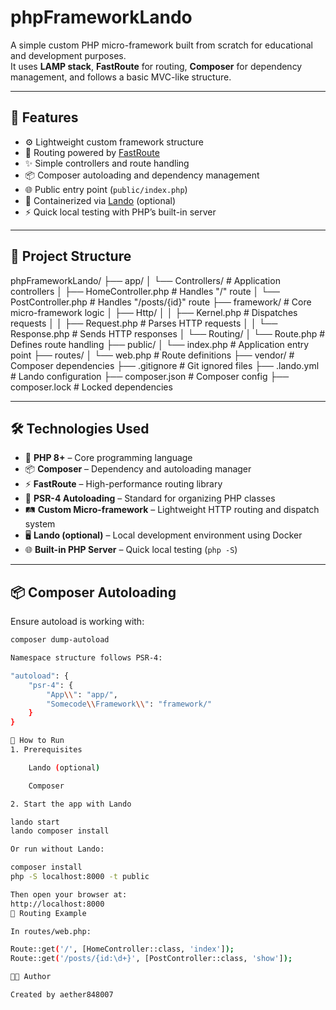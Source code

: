 # phpFrameworkLando

A simple custom PHP micro-framework built from scratch for educational and development purposes.  
It uses **LAMP stack**, **FastRoute** for routing, **Composer** for dependency management, and follows a basic MVC-like structure.

---

## 🚀 Features

- ⚙️ Lightweight custom framework structure
- 🧭 Routing powered by [FastRoute](https://github.com/nikic/FastRoute)
- ✨ Simple controllers and route handling
- 📦 Composer autoloading and dependency management
- 🌐 Public entry point (`public/index.php`)
- 🐳 Containerized via [Lando](https://docs.lando.dev/) (optional)
- ⚡ Quick local testing with PHP’s built-in server

---

## 📁 Project Structure

phpFrameworkLando/
├── app/
│ └── Controllers/ # Application controllers
│ ├── HomeController.php # Handles "/" route
│ └── PostController.php # Handles "/posts/{id}" route
├── framework/ # Core micro-framework logic
│ ├── Http/
│ │ ├── Kernel.php # Dispatches requests
│ │ ├── Request.php # Parses HTTP requests
│ │ └── Response.php # Sends HTTP responses
│ └── Routing/
│ └── Route.php # Defines route handling
├── public/
│ └── index.php # Application entry point
├── routes/
│ └── web.php # Route definitions
├── vendor/ # Composer dependencies
├── .gitignore # Git ignored files
├── .lando.yml # Lando configuration
├── composer.json # Composer config
├── composer.lock # Locked dependencies


---

## 🛠️ Technologies Used

- 🐘 **PHP 8+** – Core programming language  
- 📦 **Composer** – Dependency and autoloading manager  
- ⚡ **FastRoute** – High-performance routing library  
- 🧠 **PSR-4 Autoloading** – Standard for organizing PHP classes  
- 🛤️ **Custom Micro-framework** – Lightweight HTTP routing and dispatch system  
- 🖥️ **Lando (optional)** – Local development environment using Docker  
- 🌐 **Built-in PHP Server** – Quick local testing (`php -S`)

---

## 📦 Composer Autoloading

Ensure autoload is working with:

```bash
composer dump-autoload

Namespace structure follows PSR-4:

"autoload": {
    "psr-4": {
        "App\\": "app/",
        "Somecode\\Framework\\": "framework/"
    }
}

🧪 How to Run
1. Prerequisites

    Lando (optional)

    Composer

2. Start the app with Lando

lando start
lando composer install

Or run without Lando:

composer install
php -S localhost:8000 -t public

Then open your browser at:
http://localhost:8000
🧬 Routing Example

In routes/web.php:

Route::get('/', [HomeController::class, 'index']);
Route::get('/posts/{id:\d+}', [PostController::class, 'show']);

👨‍💻 Author

Created by aether848007
